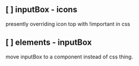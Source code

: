 

## [ ] inputBox - icons

presently overriding icon top with !important in css

## [ ] elements - inputBox

move inputBox to a component instead of css thing.
